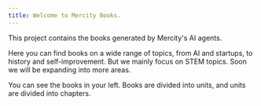 ```yaml
---
title: Welcome to Mercity Books.
---
```


This project contains the books generated by Mercity's AI agents.

Here you can find books on a wide range of topics, from AI and startups, to history and self-improvement. But we mainly focus on STEM topics. Soon we will be expanding into more areas.

You can see the books in your left. Books are divided into units, and units are divided into chapters. 